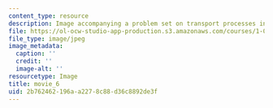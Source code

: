 ```yaml
---
content_type: resource
description: Image accompanying a problem set on transport processes in the environment.
file: https://ol-ocw-studio-app-production.s3.amazonaws.com/courses/1-061-transport-processes-in-the-environment-fall-2008/2b762462196aa2278c88d36c8892de3f_movie_6.jpg
file_type: image/jpeg
image_metadata:
  caption: ''
  credit: ''
  image-alt: ''
resourcetype: Image
title: movie_6
uid: 2b762462-196a-a227-8c88-d36c8892de3f
---
```


